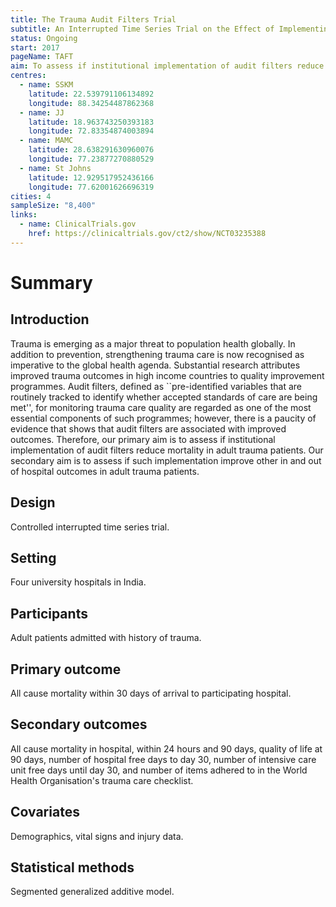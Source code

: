 ```yaml
---
title: The Trauma Audit Filters Trial
subtitle: An Interrupted Time Series Trial on the Effect of Implementing Trauma Audit Filters on Outcomes of Patients Admitted with Trauma in Urban India
status: Ongoing
start: 2017
pageName: TAFT
aim: To assess if institutional implementation of audit filters reduce mortality in adult trauma patients
centres:
  - name: SSKM
    latitude: 22.539791106134892
    longitude: 88.34254487862368
  - name: JJ
    latitude: 18.963743250393183 
    longitude: 72.83354874003894
  - name: MAMC
    latitude: 28.638291630960076 
    longitude: 77.23877270880529
  - name: St Johns
    latitude: 12.929517952436166 
    longitude: 77.62001626696319
cities: 4
sampleSize: "8,400"
links:
  - name: ClinicalTrials.gov
    href: https://clinicaltrials.gov/ct2/show/NCT03235388
---
```


# Summary

## Introduction
Trauma is emerging as a major threat to population health globally. In addition
to prevention, strengthening trauma care is now recognised as imperative to the
global health agenda. Substantial research attributes improved trauma outcomes
in high income countries to quality improvement programmes. Audit filters,
defined as ``pre-identified variables that are routinely tracked to identify
whether accepted standards of care are being met'', for monitoring trauma care
quality are regarded as one of the most essential components of such programmes;
however, there is a paucity of evidence that shows that audit filters are
associated with improved outcomes. Therefore, our primary aim is to assess if
institutional implementation of audit filters reduce mortality in adult trauma
patients. Our secondary aim is to assess if such implementation improve other in
and out of hospital outcomes in adult trauma patients.

## Design
Controlled interrupted time series trial.

## Setting
Four university hospitals in India.

## Participants
Adult patients admitted with history of trauma.

## Primary outcome
All cause mortality within 30 days of arrival to
participating hospital.

## Secondary outcomes
All cause mortality in hospital, within 24 hours
and 90 days, quality of life at 90 days, number of hospital free days to day 30,
number of intensive care unit free days until day 30, and number of items
adhered to in the World Health Organisation's trauma care checklist.

## Covariates
Demographics, vital signs and injury data.

## Statistical methods
Segmented generalized additive model.


